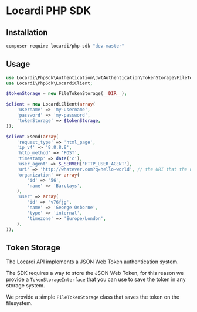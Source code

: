 # Locardi PHP SDK

## Installation

```bash
composer require locardi/php-sdk "dev-master"
```

## Usage

```php
use Locardi\PhpSdk\Authentication\JwtAuthentication\TokenStorage\FileTokenStorage;
use Locardi\PhpSdk\LocardiClient;

$tokenStorage = new FileTokenStorage(__DIR__);

$client = new LocardiClient(array(
    'username' => 'my-username',
    'password' => 'my-password',
    'tokenStorage' => $tokenStorage,
));

$client->send(array(
    'request_type' => 'html_page',
    'ip_v4' => '8.8.8.8',
    'http_method' => 'POST',
    'timestamp' => date('c'),
    'user_agent' => $_SERVER['HTTP_USER_AGENT'],
    'uri' => 'http://whatever.com?q=hello-world', // the URI that the user has visited
    'organization' => array(
        'id' => '56',
        'name' => 'Barclays',
    ),
    'user' => array(
        'id' => 'v76fjg',
        'name' => 'George Osborne',
        'type' => 'internal',
        'timezone' => 'Europe/London',
    ),
));
```

## Token Storage

The Locardi API implements a JSON Web Token authentication system.

The SDK requires a way to store the JSON Web Token, for this reason we provide
a `TokenStorageInterface` that you can use to save the token in any storage system.

We provide a simple `FileTokenStorage` class that saves the token on the filesystem.
